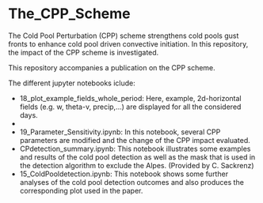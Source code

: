 # The_CPP_Scheme
The Cold Pool Perturbation (CPP) scheme strengthens cold pools gust fronts to enhance cold pool driven convective initiation. In this repository, the impact of the CPP scheme is investigated. 
 
This repository accompanies a publication on the CPP scheme. 


The different jupyter notebooks iclude: 
- 18_plot_example_fields_whole_period: Here, example, 2d-horizontal fields (e.g. w, theta-v, precip,...) are displayed for all the considered days. 
- 
- 19_Parameter_Sensitivity.ipynb: In this notebook, several CPP parameters are modified and the change of the CPP impact evaluated. 
- CPdetection_summary.ipynb: This notebook illustrates some examples and results of the cold pool detection as well as the mask that is used in the detection algorithm to exclude the Alpes.  (Provided by C. Sackrenz)
- 15_ColdPooldetection.ipynb: This notebook shows some further analyses of the cold pool detection outcomes and also produces the corresponding plot used in the paper. 

